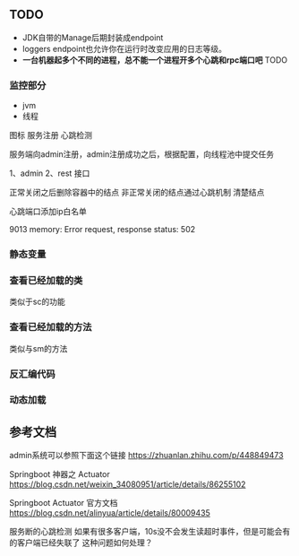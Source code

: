 

## TODO

- JDK自带的Manage后期封装成endpoint
- loggers endpoint也允许你在运行时改变应用的日志等级。
- **一台机器起多个不同的进程，总不能一个进程开多个心跳和rpc端口吧** TODO

### 监控部分
- jvm
- 线程

图标
服务注册
心跳检测

服务端向admin注册，admin注册成功之后，根据配置，向线程池中提交任务

1、admin
2、rest 接口


正常关闭之后删除容器中的结点
非正常关闭的结点通过心跳机制 清楚结点


心跳端口添加ip白名单

9013 memory: Error request, response status: 502

### 静态变量



### 查看已经加载的类 
类似于sc的功能


### 查看已经加载的方法
类似与sm的方法


### 反汇编代码



### 动态加载




## 参考文档

admin系统可以参照下面这个链接
https://zhuanlan.zhihu.com/p/448849473


Springboot 神器之 Actuator
https://blog.csdn.net/weixin_34080951/article/details/86255102

Springboot Actuator 官方文档
https://blog.csdn.net/alinyua/article/details/80009435


服务断的心跳检测
如果有很多客户端，10s没不会发生读超时事件，但是可能会有的客户端已经失联了 这种问题如何处理？